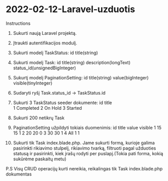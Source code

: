# 2022-02-12-Laravel-uzduotis

Instructions
1. Sukurti naują Laravel projektą.
2. Įtraukti autentifikacijos modulį.
3. Sukurti modelį TaskStatus:
   id
   title(string)
4. Sukurti modelį Task:
   id
   title(string)
   description(longText)
   status_id(unsignedBigInteger)
5. Sukurtį modelį PaginationSetting:
   id
   title(string)
   value(bigInteger)
   visible(tinyInteger)
6. Sudaryti ryšį Task.status_id -> TaskStatus.id
7. Sukurti 3 TaskStatus seeder dokumente:
   id    title    
   1     Completed
   2     On Hold
   3     Started
8. Sukurti 200 netikrų Task
9. PaginationSetting užpildyti tokiais duomenimis:
   id     title    value    visible
   1       15        15        1
   2       20        20        0
   3       30        30        1
   4       All       1         1

10. Sukurti tik Task index.blade.php. Jame sukurti formą, kurioje galima pasirinkti rikiavimo stulpelį, rikiavimo tvarką,
filtruoti pagal užduoties statusą ir pasirinkti, kiek įrašų rodyti per puslapį.(Tokia pati forma, kokią sukūrėme paskaitų metu)

P.S Visų CRUD operacijų kurti nereikia, reikalingas tik Task index.blade.php dokumentas    
